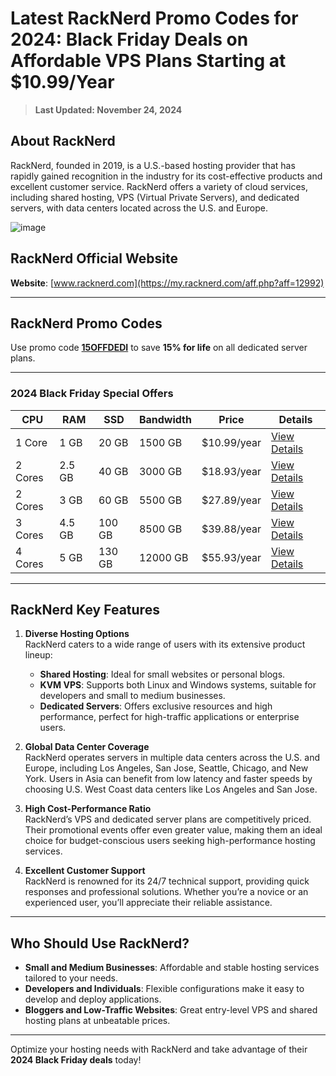 # Latest RackNerd Promo Codes for 2024: Black Friday Deals on Affordable VPS Plans Starting at $10.99/Year

> **Last Updated: November 24, 2024**

## About RackNerd

RackNerd, founded in 2019, is a U.S.-based hosting provider that has rapidly gained recognition in the industry for its cost-effective products and excellent customer service. RackNerd offers a variety of cloud services, including shared hosting, VPS (Virtual Private Servers), and dedicated servers, with data centers located across the U.S. and Europe.

![image](https://github.com/user-attachments/assets/6cf4a0a4-66a5-499b-9500-2b6f4c733847)

## RackNerd Official Website

**Website**: [www.racknerd.com](https://my.racknerd.com/aff.php?aff=12992)

---

## RackNerd Promo Codes

Use promo code **[15OFFDEDI](https://my.racknerd.com/aff.php?aff=12992)** to save **15% for life** on all dedicated server plans.

---

### 2024 Black Friday Special Offers

| **CPU** | **RAM** | **SSD** | **Bandwidth** | **Price**   | **Details**                                                       |
| ------- | ------- | ------- | ------------- | ----------- | ----------------------------------------------------------------- |
| 1 Core  | 1 GB    | 20 GB   | 1500 GB       | $10.99/year | [View Details](https://my.racknerd.com/aff.php?aff=12992&pid=879) |
| 2 Cores | 2.5 GB  | 40 GB   | 3000 GB       | $18.93/year | [View Details](https://my.racknerd.com/aff.php?aff=12992&pid=880) |
| 2 Cores | 3 GB    | 60 GB   | 5500 GB       | $27.89/year | [View Details](https://my.racknerd.com/aff.php?aff=12992&pid=881) |
| 3 Cores | 4.5 GB  | 100 GB  | 8500 GB       | $39.88/year | [View Details](https://my.racknerd.com/aff.php?aff=12992&pid=882) |
| 4 Cores | 5 GB    | 130 GB  | 12000 GB      | $55.93/year | [View Details](https://my.racknerd.com/aff.php?aff=12992&pid=883) |

---

## RackNerd Key Features

1. **Diverse Hosting Options**  
   RackNerd caters to a wide range of users with its extensive product lineup:

   - **Shared Hosting**: Ideal for small websites or personal blogs.
   - **KVM VPS**: Supports both Linux and Windows systems, suitable for developers and small to medium businesses.
   - **Dedicated Servers**: Offers exclusive resources and high performance, perfect for high-traffic applications or enterprise users.

2. **Global Data Center Coverage**  
   RackNerd operates servers in multiple data centers across the U.S. and Europe, including Los Angeles, San Jose, Seattle, Chicago, and New York. Users in Asia can benefit from low latency and faster speeds by choosing U.S. West Coast data centers like Los Angeles and San Jose.

3. **High Cost-Performance Ratio**  
   RackNerd’s VPS and dedicated server plans are competitively priced. Their promotional events offer even greater value, making them an ideal choice for budget-conscious users seeking high-performance hosting services.

4. **Excellent Customer Support**  
   RackNerd is renowned for its 24/7 technical support, providing quick responses and professional solutions. Whether you’re a novice or an experienced user, you’ll appreciate their reliable assistance.

---

## Who Should Use RackNerd?

- **Small and Medium Businesses**: Affordable and stable hosting services tailored to your needs.
- **Developers and Individuals**: Flexible configurations make it easy to develop and deploy applications.
- **Bloggers and Low-Traffic Websites**: Great entry-level VPS and shared hosting plans at unbeatable prices.

---

Optimize your hosting needs with RackNerd and take advantage of their **2024 Black Friday deals** today!
